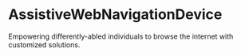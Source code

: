# AssistiveWebNavigationDevice
Empowering differently-abled individuals to browse the internet with customized solutions.
